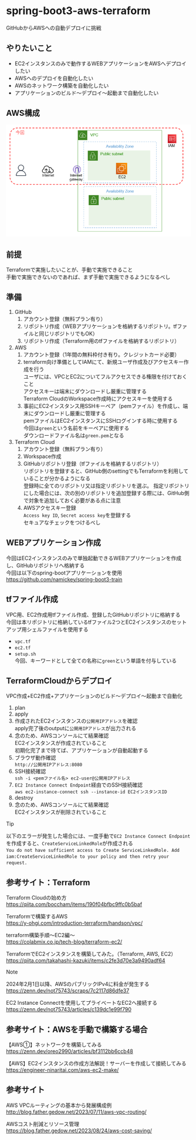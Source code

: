 # spring-boot3-aws-terraform

GitHubからAWSへの自動デプロイに挑戦

## やりたいこと
* EC2インスタンスのみで動作するWEBアプリケーションをAWSへデプロイしたい
* AWSへのデプロイを自動化したい
* AWSのネットワーク構築を自動化したい
* アプリケーションのビルド～デプロイ～起動まで自動化したい

## AWS構成
![AWS構成](aws.png)

## 前提
Terraformで実施したいことが、手動で実施できること  
手動で実施できないのであれば、まず手動で実施できるようになるべし  

## 準備

1. GitHub
	1. アカウント登録（無料プラン有り）
	1. リポジトリ作成（WEBアプリケーションを格納するリポジトリ。tfファイルと同じリポジトリでもOK）
	1. リポジトリ作成（Terraform用のtfファイルを格納するリポジトリ）
1. AWS
	1. アカウント登録（1年間の無料枠付き有り。クレジットカード必要）
	1. terraform向け準備としてIAMにて、新規ユーザ作成及びアクセスキー作成を行う  
	   ユーザには、VPCとEC2についてフルアクセスできる権限を付けておくこと  
	   アクセスキーは端末にダウンロードし厳重に管理する  
	   Terraform CloudのWorkspace作成時にアクセスキーを使用する  
	1. 事前にEC2インスタンス用SSHキーペア（pemファイル）を作成し、端末にダウンロードし厳重に管理する  
	   pemファイルはEC2インスタンスにSSHログインする時に使用する  
	   今回は`green`という名前をキーペアに使用する  
	   ダウンロードファイル名は`green.pem`となる  
1. Terraform Cloud
	1. アカウント登録（無料プラン有り）
	1. Workspace作成
	1. GitHubリポジトリ登録（tfファイルを格納するリポジトリ）  
       リポジトリを登録すると、GitHub側のsettingでもTerraformを利用していることが分かるようになる  
	   登録時に全てのリポジトリ又は指定リポジトリを選ぶ。
	   指定リポジトリにした場合には、次の別のリポジトリを追加登録する際には、GitHub側で対象を追加しておく必要がある点に注意  
	1. AWSアクセスキー登録  
	   `Access key ID`, `Secret access key`を登録する  
	   セキュアなチェックをつけるべし  


## WEBアプリケーション作成
今回はEC2インスタンスのみで単独起動できるWEBアプリケーションを作成し、GitHubリポジトリへ格納する  
今回は以下のspring-bootアプリケーションを使用  
https://github.com/namickey/spring-boot3-train  


## tfファイル作成
VPC用、EC2作成用tfファイル作成、登録したGitHubリポジトリに格納する  
今回は本リポジトリに格納しているtfファイル2つとEC2インスタンスのセットアップ用シェルファイルを使用する  
* `vpc.tf`  
* `ec2.tf`  
* `setup.sh`  
今回、キーワードとして全ての名称に`green`という単語を付与している  

## TerraformCloudからデプロイ
VPC作成+EC2作成+アプリケーションのビルド～デプロイ～起動まで自動化  

1. plan
1. apply
1. 作成されたEC2インスタンスの`公開用IPアドレス`を確認  
   apply完了後のoutputに`公開用IPアドレス`が出力される  
1. 念のため、AWSコンソールにて結果確認  
   EC2インスタンスが作成されていること  
   初期化完了まで待てば、アプリケーションが自動起動する  
1. ブラウザ動作確認  
   `http://公開用IPアドレス:8080`
1. SSH接続確認  
   `ssh -i <pemファイル名> ec2-user@公開用IPアドレス`
1. `EC2 Instance Connect Endpoint`経由でのSSH接続確認  
   `aws ec2-instance-connect ssh --instance-id EC2インスタンスID`  
1. destroy
1. 念のため、AWSコンソールにて結果確認  
   EC2インスタンスが削除されていること  

> [!TIP]
> 以下のエラーが発生した場合には、一度手動で`EC2 Instance Connect Endpoint`を作成すると、`CreateServiceLinkedRole`が作成される  
> `You do not have sufficient access to Create ServiceLinkedRole. Add iam:CreateServiceLinkedRole to your policy and then retry your request.`  

## 参考サイト：Terraform

Terraform Cloudの始め方  
https://qiita.com/boccham/items/190f04bfbc9ffc0b5baf  

Terraformで構築するAWS  
https://y-ohgi.com/introduction-terraform/handson/vpc/  

terraform構築手順〜EC2編〜  
https://colabmix.co.jp/tech-blog/terraform-ec2/  

TerraformでEC2インスタンスを構築してみた。（Terraform, AWS, EC2）  
https://qiita.com/takahashi-kazuki/items/c2fe3d70e3a9490adf64  

> [!NOTE]
> 2024年2月1日以降、AWSのパブリックIPv4に料金が発生する  
> https://zenn.dev/not75743/scraps/7c2117d86dfe37  
>
> EC2 Instance Connectを使用してプライベートなEC2へ接続する  
> https://zenn.dev/not75743/articles/c139dc1e99f790  

## 参考サイト：AWSを手動で構築する場合

【AWS①】ネットワークを構築してみる  
https://zenn.dev/oreo2990/articles/bf3112bb6ccb48  

【AWS】EC2インスタンスの作成方法解説！サーバーを作成して接続してみる  
https://engineer-ninaritai.com/aws-ec2-make/  

## 参考サイト

AWS VPCルーティングの基本から発展構成例  
http://blog.father.gedow.net/2023/07/11/aws-vpc-routing/  

AWSコスト削減とリソース管理  
https://blog.father.gedow.net/2023/08/24/aws-cost-saving/  
